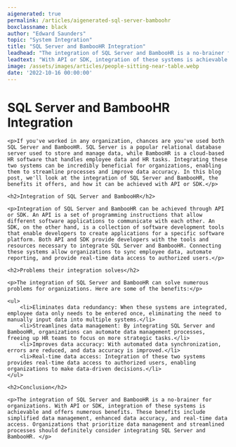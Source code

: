```yaml
---
aigenerated: true
permalink: /articles/aigenerated-sql-server-bamboohr
boxclassname: black
author: "Edward Saunders"
topic: "System Integration"
title: "SQL Server and BambooHR Integration"
leadhead: "The integration of SQL Server and BambooHR is a no-brainer for organizations"
leadtext: "With API or SDK, integration of these systems is achievable and offers numerous benefits. These benefits include simplified data management, enhanced data accuracy, and real-time data access. Organizations that prioritize data management and streamlined processes should definitely consider integrating SQL Server and BambooHR."
image: /assets/images/articles/people-sitting-near-table.webp
date: '2022-10-16 00:00:00'
---
```

<div class="arttext">
	<h1>SQL Server and BambooHR Integration</h1>

	<p>If you've worked in any organization, chances are you've used both SQL Server and BambooHR. SQL Server is a popular relational database server used to store and manage data, while BambooHR is a cloud-based HR software that handles employee data and HR tasks. Integrating these two systems can be incredibly beneficial for organizations, enabling them to streamline processes and improve data accuracy. In this blog post, we'll look at the integration of SQL Server and BambooHR, the benefits it offers, and how it can be achieved with API or SDK.</p>

	<h2>Integration of SQL Server and BambooHR</h2>

	<p>Integration of SQL Server and BambooHR can be achieved through API or SDK. An API is a set of programming instructions that allow different software applications to communicate with each other. An SDK, on the other hand, is a collection of software development tools that enable developers to create applications for a specific software platform. Both API and SDK provide developers with the tools and resources necessary to integrate SQL Server and BambooHR. Connecting these systems allow organizations to sync employee data, automate reporting, and provide real-time data access to authorized users.</p>

	<h2>Problems their integration solves</h2>

	<p>The integration of SQL Server and BambooHR can solve numerous problems for organizations. Here are some of the benefits:</p>

	<ul>
		<li>Eliminates data redundancy: When these systems are integrated, employee data only needs to be entered once, eliminating the need to manually input data into multiple systems.</li>
		<li>Streamlines data management: By integrating SQL Server and BambooHR, organizations can automate data management processes, freeing up HR teams to focus on more strategic tasks.</li>
		<li>Improves data accuracy: With automated data synchronization, errors are reduced, and data accuracy is improved.</li>
		<li>Real-time data access: Integration of these two systems provides real-time data access to authorized users, enabling organizations to make data-driven decisions.</li>
	</ul>

	<h2>Conclusion</h2>

	<p>The integration of SQL Server and BambooHR is a no-brainer for organizations. With API or SDK, integration of these systems is achievable and offers numerous benefits. These benefits include simplified data management, enhanced data accuracy, and real-time data access. Organizations that prioritize data management and streamlined processes should definitely consider integrating SQL Server and BambooHR. </p>
</div>